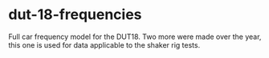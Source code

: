 # dut-18-frequencies
Full car frequency model for the DUT18. Two more were made over the year, this one is used for data applicable to the shaker rig tests. 
